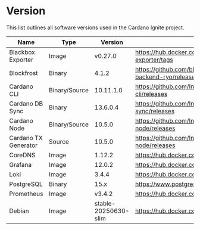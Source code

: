 # Version

This list outlines all software versions used in the Cardano Ignite project.

|Name                 |Type          |Version              |Link                                                          |
|---                  |---           |---                  |---                                                           |
|Blackbox Exporter    |Image         |v0.27.0              |https://hub.docker.com/r/prom/blackbox-exporter/tags          |
|Blockfrost           |Binary        |4.1.2                |https://github.com/blockfrost/blockfrost-backend-ryo/releases |
|Cardano CLI          |Binary/Source |10.11.1.0            |https://github.com/IntersectMBO/cardano-cli/releases          |
|Cardano DB Sync      |Binary        |13.6.0.4             |https://github.com/IntersectMBO/cardano-db-sync/releases      |
|Cardano Node         |Binary/Source |10.5.0               |https://github.com/IntersectMBO/cardano-node/releases         |
|Cardano TX Generator |Source        |10.5.0               |https://github.com/IntersectMBO/cardano-node/releases         |
|CoreDNS              |Image         |1.12.2               |https://hub.docker.com/r/coredns/coredns/tags                 |
|Grafana              |Image         |12.0.2               |https://hub.docker.com/r/grafana/grafana/tags                 |
|Loki                 |Image         |3.4.4                |https://hub.docker.com/r/grafana/loki/tags                    |
|PostgreSQL           |Binary        |15.x                 |https://www.postgresql.org                                    |
|Prometheus           |Image         |v3.4.2               |https://hub.docker.com/r/prom/prometheus/tags                 |
|Debian               |Image         |stable-20250630-slim |https://hub.docker.com/_/debian/tags                         |
